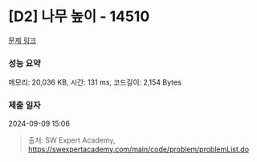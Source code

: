 # [D2] 나무 높이 - 14510 

[문제 링크](https://swexpertacademy.com/main/code/problem/problemDetail.do?contestProbId=AYFofW8qpXYDFAR4) 

### 성능 요약

메모리: 20,036 KB, 시간: 131 ms, 코드길이: 2,154 Bytes

### 제출 일자

2024-09-09 15:06



> 출처: SW Expert Academy, https://swexpertacademy.com/main/code/problem/problemList.do